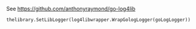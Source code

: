 See https://github.com/anthonyraymond/go-log4lib
```
thelibrary.SetLibLogger(log4libwrapper.WrapGologLogger(goLogLogger))
```
